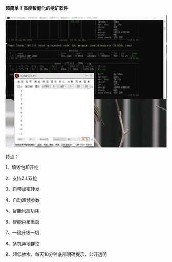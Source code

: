 **超简单！高度智能化的挖矿软件**

![image](https://github.com/Mini-Digger/XXminer/blob/main/main.jpg)

特点：

1、填钱包即开挖    

2、支持ZIL双挖

3、自带加密转发

4、自动超频参数

5、智能风扇功耗

6、智能内核重启

7、一键升级一切

8、多机异地群控

9、超低抽水，每天10分钟底部明确提示，公开透明   
